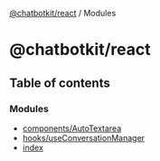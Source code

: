 [@chatbotkit/react](README.md) / Modules

# @chatbotkit/react

## Table of contents

### Modules

- [components/AutoTextarea](modules/components_AutoTextarea.md)
- [hooks/useConversationManager](modules/hooks_useConversationManager.md)
- [index](modules/index.md)
